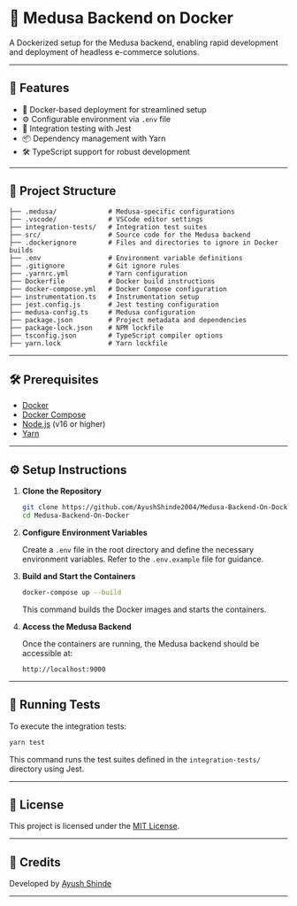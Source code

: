 # 🐍 Medusa Backend on Docker

A Dockerized setup for the Medusa backend, enabling rapid development and deployment of headless e-commerce solutions.

---

## 🚀 Features

- 🐳 Docker-based deployment for streamlined setup
- ⚙️ Configurable environment via `.env` file
- 🧪 Integration testing with Jest
- 📦 Dependency management with Yarn
- 🛠️ TypeScript support for robust development

---

## 📁 Project Structure

```
├── .medusa/             # Medusa-specific configurations
├── .vscode/             # VSCode editor settings
├── integration-tests/   # Integration test suites
├── src/                 # Source code for the Medusa backend
├── .dockerignore        # Files and directories to ignore in Docker builds
├── .env                 # Environment variable definitions
├── .gitignore           # Git ignore rules
├── .yarnrc.yml          # Yarn configuration
├── Dockerfile           # Docker build instructions
├── docker-compose.yml   # Docker Compose configuration
├── instrumentation.ts   # Instrumentation setup
├── jest.config.js       # Jest testing configuration
├── medusa-config.ts     # Medusa configuration
├── package.json         # Project metadata and dependencies
├── package-lock.json    # NPM lockfile
├── tsconfig.json        # TypeScript compiler options
├── yarn.lock            # Yarn lockfile
```

---

## 🛠️ Prerequisites

- [Docker](https://www.docker.com/get-started)
- [Docker Compose](https://docs.docker.com/compose/install/)
- [Node.js](https://nodejs.org/) (v16 or higher)
- [Yarn](https://classic.yarnpkg.com/en/docs/install/)

---

## ⚙️ Setup Instructions

1. **Clone the Repository**

   ```bash
   git clone https://github.com/AyushShinde2004/Medusa-Backend-On-Docker.git
   cd Medusa-Backend-On-Docker
   ```

2. **Configure Environment Variables**

   Create a `.env` file in the root directory and define the necessary environment variables. Refer to the `.env.example` file for guidance.

3. **Build and Start the Containers**

   ```bash
   docker-compose up --build
   ```

   This command builds the Docker images and starts the containers.

4. **Access the Medusa Backend**

   Once the containers are running, the Medusa backend should be accessible at:

   ```
   http://localhost:9000
   ```

---

## 🧪 Running Tests

To execute the integration tests:

```bash
yarn test
```

This command runs the test suites defined in the `integration-tests/` directory using Jest.

---

## 📄 License

This project is licensed under the [MIT License](LICENSE).

---

## 🙌 Credits

Developed by [Ayush Shinde](https://github.com/AyushShinde2004)

---

